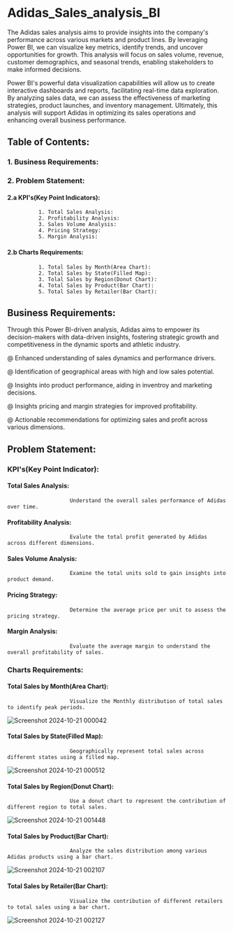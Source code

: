 # Adidas_Sales_analysis_BI

The Adidas sales analysis aims to provide insights into the company's performance across various markets and product lines. By leveraging Power BI, we can visualize key metrics, identify trends, and uncover opportunities for growth. This analysis will focus on sales volume, revenue, customer demographics, and seasonal trends, enabling stakeholders to make informed decisions.

Power BI's powerful data visualization capabilities will allow us to create interactive dashboards and reports, facilitating real-time data exploration. By analyzing sales data, we can assess the effectiveness of marketing strategies, product launches, and inventory management. Ultimately, this analysis will support Adidas in optimizing its sales operations and enhancing overall business performance.

## Table of Contents:
   ### 1. Business Requirements:
   ### 2. Problem Statement:
   #### 2.a KPI's(Key Point Indicators):
              1. Total Sales Analysis:
              2. Profitability Analysis:
              3. Sales Volume Analysis:
              4. Pricing Strategy:
              5. Margin Analysis:
   #### 2.b Charts Requirements:
              1. Total Sales by Month(Area Chart):
              2. Total Sales by State(Filled Map):
              3. Tolal Sales by Region(Donut Chart):
              4. Total Sales by Product(Bar Chart):
              5. Total Sales by Retailer(Bar Chart):
## Business Requirements:

Through this Power BI-driven analysis, Adidas aims to empower its decision-makers with data-driven insights, fostering strategic growth and competitiveness in the dynamic sports and athletic industry.

@ Enhanced understanding of sales dynamics and performance drivers.

@ Identification of geographical areas with high and low sales potential.

@ Insights into product performance, aiding in inventroy and marketing decisions.

@ Insights pricing and margin strategies for improved profitability.

@ Actionable recommendations for optimizing sales and profit across various dimensions.

## Problem Statement:

### KPI's(Key Point Indicator):

   #### Total Sales Analysis:

                        Understand the overall sales performance of Adidas over time.

   #### Profitability Analysis:

                        Evalute the total profit generated by Adidas across different dimensions.
   #### Sales Volume Analysis:

                        Examine the total units sold to gain insights into product demand.
   #### Pricing Strategy:

                        Determine the average price per unit to assess the pricing strategy.

   #### Margin Analysis:

                        Evaluate the average margin to understand the overall profitability of sales.

### Charts Requirements:

   #### Total Sales by Month(Area Chart):

                        Visualize the Monthly distribution of total sales to identify peak periods.

![Screenshot 2024-10-21 000042](https://github.com/user-attachments/assets/44f26793-c839-4118-ad67-4aafaefe9d1e)

   #### Total Sales by State(Filled Map):

                        Geographically represent total sales across different states using a filled map.

![Screenshot 2024-10-21 000512](https://github.com/user-attachments/assets/c13a82a0-67f1-4e7d-ad59-b2028f967b7a)

   #### Total Sales by Region(Donut Chart):

                        Use a donut chart to represent the contribution of different region to total sales.

![Screenshot 2024-10-21 001448](https://github.com/user-attachments/assets/ac56bb18-9cb8-4e5a-93ba-a215ae89d425)
                        
   #### Total Sales by Product(Bar Chart):

                        Analyze the sales distribution among various Adidas products using a bar chart.

![Screenshot 2024-10-21 002107](https://github.com/user-attachments/assets/3b404236-24a1-49e8-9b23-af364139b8b7)


   #### Total Sales by Retailer(Bar Chart):

                        Visualize the contribution of different retailers to total sales using a bar chart.

![Screenshot 2024-10-21 002127](https://github.com/user-attachments/assets/e5b413c4-4852-4d09-89d4-492b2813459f)





              
                 
